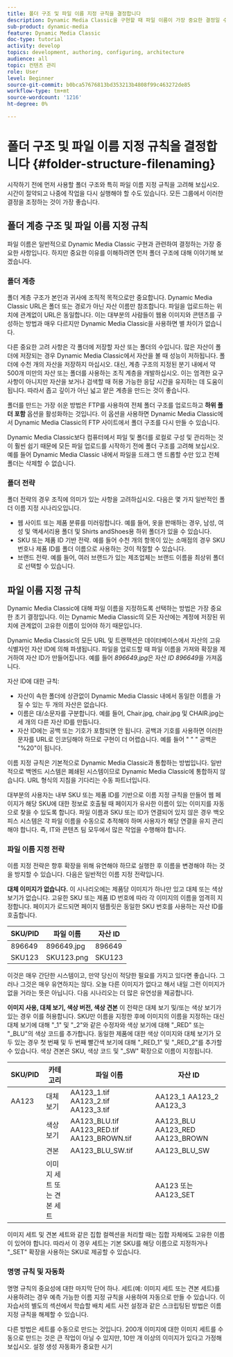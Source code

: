 ```yaml
---
title: 폴더 구조 및 파일 이름 지정 규칙을 결정합니다
description: Dynamic Media Classic을 구현할 때 파일 이름이 가장 중요한 결정일 수 있습니다. 폴더 구조도 마찬가지로 중요합니다. 폴더 구조 및 파일 이름에 적용할 수 있는 매우 중요하고 가능한 방법을 알아봅니다.
sub-product: dynamic-media
feature: Dynamic Media Classic
doc-type: tutorial
activity: develop
topics: development, authoring, configuring, architecture
audience: all
topic: 컨텐츠 관리
role: User
level: Beginner
source-git-commit: b0bca57676813bd353213b4808f99c463272de85
workflow-type: tm+mt
source-wordcount: '1216'
ht-degree: 0%

---
```



# 폴더 구조 및 파일 이름 지정 규칙을 결정합니다 {#folder-structure-filenaming}

시작하기 전에 먼저 사용할 폴더 구조와 특히 파일 이름 지정 규칙을 고려해 보십시오. 시간이 절약되고 나중에 작업을 다시 실행해야 할 수도 있습니다. 모든 그룹에서 이러한 결정을 조정하는 것이 가장 좋습니다.

## 폴더 계층 구조 및 파일 이름 지정 규칙

파일 이름은 일반적으로 Dynamic Media Classic 구현과 관련하여 결정하는 가장 중요한 사항입니다. 하지만 중요한 이유를 이해하려면 먼저 폴더 구조에 대해 이야기해 보겠습니다.

### 폴더 계층

폴더 계층 구조가 본인과 귀사에 조직적 목적으로만 중요합니다. Dynamic Media Classic URL은 폴더 또는 경로가 아닌 자산 이름만 참조합니다. 파일을 업로드하는 위치에 관계없이 URL은 동일합니다. 이는 대부분의 사람들이 웹용 이미지와 콘텐츠를 구성하는 방법과 매우 다르지만 Dynamic Media Classic을 사용하면 별 차이가 없습니다.

다른 중요한 고려 사항은 각 폴더에 저장할 자산 또는 폴더의 수입니다. 많은 자산이 폴더에 저장되는 경우 Dynamic Media Classic에서 자산을 볼 때 성능이 저하됩니다. 폴더에 수천 개의 자산을 저장하지 마십시오. 대신, 계층 구조의 지정된 분기 내에서 약 500개 미만의 자산 또는 폴더를 사용하는 조직 계층을 개발하십시오. 이는 엄격한 요구 사항이 아니지만 자산을 보거나 검색할 때 허용 가능한 응답 시간을 유지하는 데 도움이 됩니다. 따라서 좁고 깊이가 아닌 넓고 얕은 계층을 만드는 것이 좋습니다.

폴더를 만드는 가장 쉬운 방법은 FTP를 사용하여 전체 폴더 구조를 업로드하고 **하위 폴더 포함** 옵션을 활성화하는 것입니다. 이 옵션을 사용하면 Dynamic Media Classic에서 Dynamic Media Classic의 FTP 사이트에서 폴더 구조를 다시 만들 수 있습니다.

Dynamic Media Classic보다 컴퓨터에서 파일 및 폴더를 로컬로 구성 및 관리하는 것이 훨씬 쉽기 때문에 모든 파일 업로드를 시작하기 전에 폴더 구조를 고려해 보십시오. 예를 들어 Dynamic Media Classic 내에서 파일을 드래그 앤 드롭할 수만 있고 전체 폴더는 삭제할 수 없습니다.

### 폴더 전략

폴더 전략의 경우 조직에 의미가 있는 사항을 고려하십시오. 다음은 몇 가지 일반적인 폴더 이름 지정 시나리오입니다.

- 웹 사이트 또는 제품 분류를 미러링합니다. 예를 들어, 옷을 판매하는 경우, 남성, 여성 및 액세서리용 폴더 및 Shirts andShoes용 하위 폴더가 있을 수 있습니다.
- SKU 또는 제품 ID 기반 전략. 예를 들어 수천 개의 항목이 있는 소매점의 경우 SKU 번호나 제품 ID를 폴더 이름으로 사용하는 것이 적절할 수 있습니다.
- 브랜드 전략. 예를 들어, 여러 브랜드가 있는 제조업체는 브랜드 이름을 최상위 폴더로 선택할 수 있습니다.

## 파일 이름 지정 규칙

Dynamic Media Classic에 대해 파일 이름을 지정하도록 선택하는 방법은 가장 중요한 초기 결정입니다. 이는 Dynamic Media Classic의 모든 자산에는 계정에 저장된 위치에 관계없이 고유한 이름이 있어야 하기 때문입니다.

Dynamic Media Classic의 모든 URL 및 트랜잭션은 데이터베이스에서 자산의 고유 식별자인 자산 ID에 의해 파생됩니다. 파일을 업로드할 때 파일 이름을 가져와 확장을 제거하여 자산 ID가 만들어집니다. 예를 들어 _896649.jpg_&#x200B;은 자산 _ID 896649_&#x200B;을 가져옵니다.

자산 ID에 대한 규칙:

- 자산이 속한 폴더에 상관없이 Dynamic Media Classic 내에서 동일한 이름을 가질 수 있는 두 개의 자산은 없습니다.
- 이름은 대/소문자를 구분합니다. 예를 들어, Chair.jpg, chair.jpg 및 CHAIR.jpg는 세 개의 다른 자산 ID를 만듭니다.
- 자산 ID에는 공백 또는 기호가 포함되면 안 됩니다. 공백과 기호를 사용하면 이러한 문자를 URL로 인코딩해야 하므로 구현이 더 어렵습니다. 예를 들어 &quot; &quot; &quot; 공백은 &quot;%20&quot;이 됩니다.

이름 지정 규칙은 기본적으로 Dynamic Media Classic과 통합하는 방법입니다. 일반적으로 백엔드 시스템은 폐쇄된 시스템이므로 Dynamic Media Classic에 통합하지 않습니다. URL 형식의 지침을 기다리는 수동 파트너입니다.

대부분의 사용자는 내부 SKU 또는 제품 ID를 기반으로 이름 지정 규칙을 만들어 웹 페이지가 해당 SKU에 대한 정보로 호출될 때 페이지가 유사한 이름이 있는 이미지를 자동으로 찾을 수 있도록 합니다. 파일 이름과 SKU 또는 ID가 연결되어 있지 않은 경우 백오피스 시스템은 각 파일 이름을 수동으로 추적해야 하며 사용자가 해당 연결을 유지 관리해야 합니다. 즉, IT와 콘텐츠 팀 모두에서 많은 작업을 수행해야 합니다.

### 파일 이름 지정 전략

이름 지정 전략은 향후 확장을 위해 유연해야 하므로 실행한 후 이름을 변경해야 하는 것을 방지할 수 있습니다. 다음은 일반적인 이름 지정 전략입니다.

**대체 이미지가 없습니다.** 이 시나리오에는 제품당 이미지가 하나만 있고 대체 또는 색상 보기가 없습니다. 고유한 SKU 또는 제품 ID 번호에 따라 각 이미지의 이름을 엄격히 지정합니다. 페이지가 로드되면 페이지 템플릿은 동일한 SKU 번호를 사용하는 자산 ID를 호출합니다.

| SKU/PID | 파일 이름 | 자산 ID |
| ------- | ---------- | -------- |
| 896649 | 896649.jpg | 896649 |
| SKU123 | SKU123.png | SKU123 |

이것은 매우 간단한 시스템이고, 만약 당신이 적당한 필요를 가지고 있다면 좋습니다. 그러나 그것은 매우 유연하지는 않다. 오늘 다른 이미지가 없다고 해서 내일 그런 이미지가 없을 거라는 뜻은 아닙니다. 다음 시나리오는 더 많은 유연성을 제공합니다.

**이미지 사용, 대체 보기, 색상 버전, 색상 견본** 이 전략은 대체 보기 및/또는 색상 보기가 있는 경우 이를 허용합니다. SKU만 이름을 지정한 후에 이미지의 이름을 지정하는 대신 대체 보기에 대해 &quot;_1&quot; 및 &quot;_2&quot;와 같은 수정자와 색상 보기에 대해 &quot;_RED&quot; 또는 &quot;_BLU&quot;의 색상 코드를 추가합니다. 동일한 제품에 대한 색상 이미지와 대체 보기가 모두 있는 경우 첫 번째 및 두 번째 빨간색 보기에 대해 &quot;_RED_1&quot; 및 &quot;_RED_2&quot;를 추가할 수 있습니다. 색상 견본은 SKU, 색상 코드 및 &quot;_SW&quot; 확장으로 이름이 지정됩니다.

| SKU/PID | 카테고리 | 파일 이름 | 자산 ID |
| ------- | ----------------------- | ------------------------------------------- | ------------------------------- |
| AA123 | 대체 보기 | AA123_1.tif AA123_2.tif AA123_3.tif | AA123_1 AA123_2 AA123_3 |
|  | 색상 보기 | AA123_BLU.tif AA123_RED.tif AA123_BROWN.tif | AA123_BLU AA123_RED AA123_BROWN |
|  | 견본 | AA123_BLU_SW.tif | AA123_BLU_SW |
|  | 이미지 세트 또는 견본 세트 |  | AA123 또는 AA123_SET | — |

이미지 세트 및 견본 세트와 같은 집합 컬렉션을 처리할 때는 집합 자체에도 고유한 이름이 있어야 합니다. 따라서 이 경우 세트는 기본 SKU를 해당 이름으로 지정하거나 &quot;_SET&quot; 확장을 사용하는 SKU로 제공할 수 있습니다.

### 명명 규칙 및 자동화

명명 규칙의 중요성에 대한 마지막 단어 하나. 세트(예: 이미지 세트 또는 견본 세트)를 사용하려는 경우 예측 가능한 이름 지정 규칙을 사용하여 자동으로 만들 수 있습니다. 이 자습서의 별도의 섹션에서 학습할 배치 세트 사전 설정과 같은 스크립팅된 방법은 이름 지정 규칙을 해제할 수 있습니다.

다른 방법은 세트를 수동으로 만드는 것입니다. 200개 이미지에 대한 이미지 세트를 수동으로 만드는 것은 큰 작업이 아닐 수 있지만, 10만 개 이상의 이미지가 있다고 가정해 보십시오. 설정 생성 자동화가 중요한 시기
